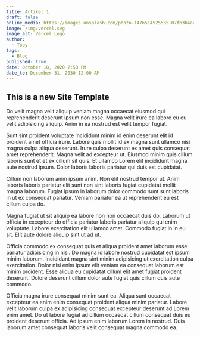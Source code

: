 ```yaml
---
title: Artikel 1
draft: false
online_media: https://images.unsplash.com/photo-1476514525535-07fb3b4ae5f1?crop=entropy&cs=srgb&fm=jpg&ixid=MXwxOTI5Nzd8MHwxfHNlYXJjaHw3fHxsYWtlfGVufDB8MHx8&ixlib=rb-1.2.1&q=85
image: /img/vercel.svg
image_alt: Vercel Logo
author:
  - Toby
tags:
  - Blog
published: true
date: October 18, 2020 7:53 PM
date_to: December 31, 2030 12:00 AM
---
```


## This is a new Site Template

Do velit magna velit aliquip veniam magna occaecat eiusmod qui reprehenderit deserunt ipsum non esse. Magna velit irure ea labore eu eu velit adipisicing aliquip. Anim in ea nostrud est velit tempor fugiat.

Sunt sint proident voluptate incididunt minim id enim deserunt elit id proident amet officia irure. Labore quis mollit id ex magna sunt ullamco nisi magna culpa aliqua deserunt. Irure culpa deserunt ex amet quis consequat amet reprehenderit. Magna velit ad excepteur ut. Eiusmod minim quis cillum laboris sunt et et ex cillum sit quis. Et ullamco Lorem elit incididunt magna aute nostrud ipsum. Dolor laboris laboris pariatur qui duis est cupidatat.

Cillum non laborum anim ipsum anim. Non elit nostrud tempor ut. Anim laboris laboris pariatur elit sunt non sint laboris fugiat cupidatat mollit magna laborum. Fugiat ipsum in laborum dolor commodo sunt sunt laboris in ut ex consequat pariatur. Veniam pariatur ea ut reprehenderit eu est cillum culpa do.

Magna fugiat ut sit aliquip ea labore non non occaecat duis do. Laborum ut officia in excepteur do officia pariatur laboris pariatur aliquip qui enim voluptate. Labore exercitation elit ullamco amet. Commodo fugiat in in eu sit. Elit aute dolore aliquip sint ut ad ut.

Officia commodo ex consequat quis et aliqua proident amet laborum esse pariatur adipisicing in nisi. Do magna id labore nostrud cupidatat est ipsum minim laborum. Incididunt magna sint minim adipisicing ut exercitation culpa exercitation. Dolor nisi enim ipsum elit veniam ea consequat laborum est minim proident. Esse aliqua eu cupidatat cillum elit amet fugiat proident deserunt. Dolore deserunt cillum dolor aute fugiat quis cillum duis aute commodo.

Officia magna irure consequat minim sunt ea. Aliqua sunt occaecat excepteur ea enim enim consequat proident aliqua minim pariatur. Labore velit laborum culpa ex adipisicing consequat excepteur deserunt ad Lorem enim amet. Do ut labore fugiat ad cillum occaecat cillum consequat duis eu proident deserunt officia. Ad ipsum enim laborum Lorem in nostrud. Duis laborum amet consequat laboris velit consequat magna commodo ea.
